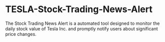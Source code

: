 # TESLA-Stock-Trading-News-Alert
The Stock Trading News Alert is a automated tool designed to monitor the daily stock value of Tesla Inc. and promptly notify users about significant price changes. 
